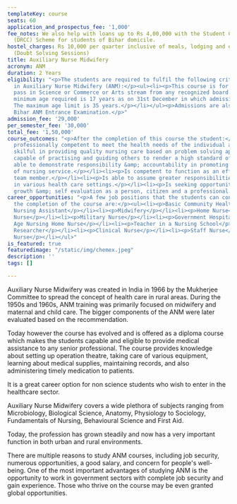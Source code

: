 ```yaml
---
templateKey: course
seats: 60
application_and_prospectus_fee: '1,000'
fee_notes: We also help with loans up to Rs 4,00,000 with the Student Credit Card
  (DRCC) Scheme for students of Bihar domicile.
hostel_charges: Rs 10,000 per quarter inclusive of meals, lodging and evening tuition
  (Doubt Solving Sessions)
title: Auxiliary Nurse Midwifery
acronym: ANM
duration: 2 Years
eligibility: "<p>The students are required to fulfil the following criteria for eligibility
  in Auxiliary Nurse Midwifery (ANM):</p><ul><li><p>This course is for girls only.</p></li><li><p>10+2
  pass in Science or Commerce or Arts stream from any recognized board.</p></li><li><p>The
  minimum age required is 17 years as on 31st December in which admission is sought.
  The maximum age limit is 35 years.</p></li></ul><p>Admissions are also based on
  Bihar ANM Entrance Examination.</p>"
admission_fee: '29,000'
per_semester_fee: '30,000'
total_fee: '1,50,000'
course_outcomes: "<p>After the completion of this course the student:</p><ul><li><p>Is
  professionally competent to meet the health needs of the individual and the community.</p></li><li><p>Is
  skilful in providing quality nursing care based on problem solving approach.</p></li><li><p>Is
  capable of practising and guiding others to render a high standard of nursing care.</p></li><li><p>Is
  able to demonstrate responsibility &amp; accountability in promoting the standards
  of nursing service.</p></li><li><p>Is competent to function as an effective health
  team member.</p></li><li><p>Is able to assume greater responsibilities and leadership
  in various health care settings.</p></li><li><p>Is seeking opportunities for continual
  growth &amp; self evaluation as a person, citizen and a professional.</p></li></ul>"
career_opportunities: "<p>A few job positions that the students can consider after
  the completion of the course are:</p><ul><li><p>Basic Community Health Worker</p></li><li><p>Certified
  Nursing Assistant</p></li><li><p>Midwifery</p></li><li><p>Home Nurse</p></li><li><p>ICU
  Nurse</p></li><li><p>Military Nurse</p></li><li><p>Government Hospital Nurse</p></li><li><p>Old
  Age Nursing Home Nurse</p></li><li><p>Teacher in a Nursing School</p></li><li><p>Clinical
  Researcher</p></li><li><p>Clinical Nurse</p></li><li><p>Staff Nurse</p></li><li><p>Industrial
  Nurse</p></li></ul>"
is_featured: true
featuredimage: "/static/img/chemex.jpeg"
description: ''
tags: []

---
```

Auxiliary Nurse Midwifery was created in India in 1966 by the Mukherjee Committee to spread the concept of health care in rural areas. During the 1950s and 1960s, ANM training was primarily focused on midwifery and maternal and child care. The bigger components of the ANM were later evaluated based on the recommendation.

Today however the course has evolved and is offered as a diploma course which makes the students capable and eligible to provide medical assistance to any senior professional. The course provides knowledge about setting up operation theatre, taking care of various equipment, learning about medical supplies, maintaining records, and also administering timely medication to patients.

It is a great career option for non science students who wish to enter in the healthcare sector. 

Auxiliary Nurse Midwifery covers a wide plethora of subjects ranging from Microbiology, Biological Science, Anatomy, Physiology to Sociology, Fundamentals of Nursing, Behavioural Science and First Aid. 

Today, the profession has grown steadily and now has a very important function in both urban and rural environments.

There are multiple reasons to study ANM courses, including job security, numerous opportunities, a good salary, and concern for people's well-being. One of the most important advantages of studying ANM is the opportunity to work in government sectors with complete job security and gain experience. Those who thrive on the course may be even granted global opportunities.